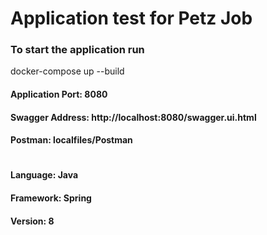 # Application test for Petz Job

### To start the application run 
docker-compose up --build

#### Application Port: 8080
#### Swagger Address: http://localhost:8080/swagger.ui.html
#### Postman: localfiles/Postman

#
#### Language: Java
#### Framework: Spring
#### Version: 8
